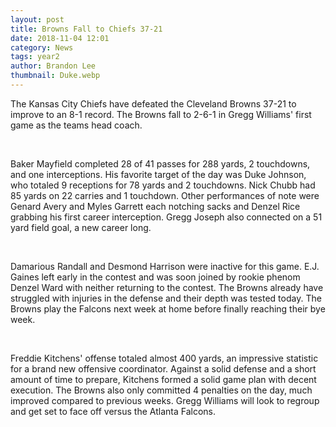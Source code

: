 ```yaml
---
layout: post
title: Browns Fall to Chiefs 37-21
date: 2018-11-04 12:01
category: News
tags: year2
author: Brandon Lee
thumbnail: Duke.webp
---
```


The Kansas City Chiefs have defeated the Cleveland Browns 37-21 to improve to an 8-1 record. The Browns fall to 2-6-1 in Gregg Williams' first game as the teams head coach. 

<br>

Baker Mayfield completed 28 of 41 passes for 288 yards, 2 touchdowns, and one interceptions. His favorite target of the day was Duke Johnson, who totaled 9 receptions for 78 yards and 2 touchdowns. Nick Chubb had 85 yards on 22 carries and 1 touchdown. Other performances of note were Genard Avery and Myles Garrett each notching sacks and Denzel Rice grabbing his first career interception. Gregg Joseph also connected on a 51 yard field goal, a new career long.

<br>

Damarious Randall and Desmond Harrison were inactive for this game. E.J. Gaines left early in the contest and was soon joined by rookie phenom Denzel Ward with neither returning to the contest. The Browns already have struggled with injuries in the defense and their depth was tested today. The Browns play the Falcons next week at home before finally reaching their bye week.

<br>

Freddie Kitchens' offense totaled almost 400 yards, an impressive statistic for a brand new offensive coordinator. Against a solid defense and a short amount of time to prepare, Kitchens formed a solid game plan with decent execution. The Browns also only committed 4 penalties on the day, much improved compared to previous weeks. Gregg Williams will look to regroup and get set to face off versus the Atlanta Falcons.

